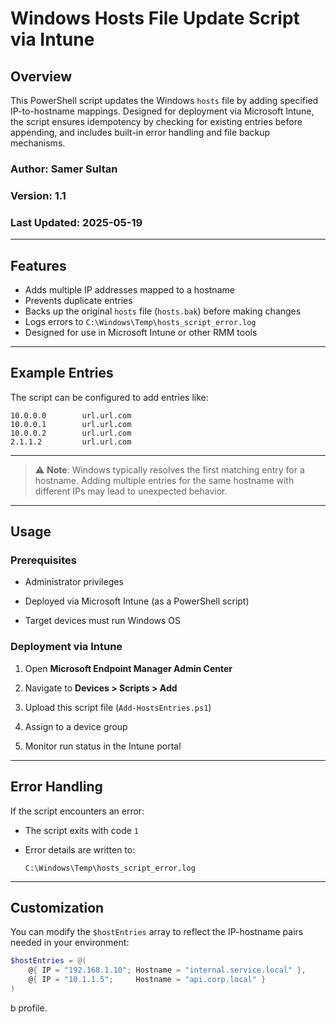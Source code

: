 # Windows Hosts File Update Script via Intune

## Overview

This PowerShell script updates the Windows `hosts` file by adding specified IP-to-hostname mappings. Designed for deployment via Microsoft Intune, the script ensures idempotency by checking for existing entries before appending, and includes built-in error handling and file backup mechanisms.

### Author: Samer Sultan  
### Version: 1.1  
### Last Updated: 2025-05-19

---

## Features

- Adds multiple IP addresses mapped to a hostname
- Prevents duplicate entries
- Backs up the original `hosts` file (`hosts.bak`) before making changes
- Logs errors to `C:\Windows\Temp\hosts_script_error.log`
- Designed for use in Microsoft Intune or other RMM tools

---

## Example Entries

The script can be configured to add entries like:

```text
10.0.0.0        url.url.com
10.0.0.1        url.url.com
10.0.0.2        url.url.com
2.1.1.2         url.url.com
```
---


> ⚠️ **Note**: Windows typically resolves the first matching entry for a hostname. Adding multiple entries for the same hostname with different IPs may lead to unexpected behavior.

---

## Usage

### Prerequisites

-   Administrator privileges
    
-   Deployed via Microsoft Intune (as a PowerShell script)
    
-   Target devices must run Windows OS
    

### Deployment via Intune

1.  Open **Microsoft Endpoint Manager Admin Center**
    
2.  Navigate to **Devices > Scripts > Add**
    
3.  Upload this script file (`Add-HostsEntries.ps1`)
    
4.  Assign to a device group
    
5.  Monitor run status in the Intune portal
    

---

## Error Handling

If the script encounters an error:

-   The script exits with code `1`
    
-   Error details are written to:
    
    ```pgsql
    C:\Windows\Temp\hosts_script_error.log
    ```
    

---

## Customization

You can modify the `$hostEntries` array to reflect the IP-hostname pairs needed in your environment:

```powershell
$hostEntries = @(
    @{ IP = "192.168.1.10"; Hostname = "internal.service.local" },
    @{ IP = "10.1.1.5";     Hostname = "api.corp.local" }
)
```

b profile.
```
